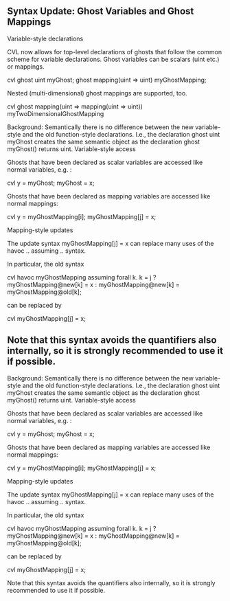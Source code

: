 ## Syntax Update: Ghost Variables and Ghost Mappings

Variable-style declarations

CVL now allows for top-level declarations of ghosts that follow the common scheme for variable declarations. Ghost variables can be scalars (uint etc.) or mappings.

cvl ghost uint myGhost;
ghost mapping(uint => uint) myGhostMapping;

Nested (multi-dimensional) ghost mappings are supported, too.

cvl ghost mapping(uint => mapping(uint => uint)) myTwoDimensionalGhostMapping

Background: Semantically there is no difference between the new variable-style and the old function-style declarations. I.e., the declaration ghost uint myGhost creates the same semantic object as the declaration ghost myGhost() returns uint. Variable-style access

Ghosts that have been declared as scalar variables are accessed like normal variables, e.g. :

cvl y = myGhost; myGhost = x;

Ghosts that have been declared as mapping variables are accessed like normal mappings:

cvl y = myGhostMapping[i]; myGhostMapping[j] = x;

Mapping-style updates

The update syntax myGhostMapping[j] = x can replace many uses of the havoc .. assuming .. syntax.

In particular, the old syntax

cvl havoc myGhostMapping assuming forall k. k = j ? myGhostMapping@new[k] = x : myGhostMapping@new[k] = myGhostMapping@old[k];

can be replaced by

cvl myGhostMapping[j] = x;

Note that this syntax avoids the quantifiers also internally, so it is strongly recommended to use it if possible.
---
Background: Semantically there is no difference between the new variable-style and the old function-style declarations. I.e., the declaration ghost uint myGhost creates the same semantic object as the declaration ghost myGhost() returns uint. Variable-style access

Ghosts that have been declared as scalar variables are accessed like normal variables, e.g. :

cvl y = myGhost; myGhost = x;

Ghosts that have been declared as mapping variables are accessed like normal mappings:

cvl y = myGhostMapping[i]; myGhostMapping[j] = x;

Mapping-style updates

The update syntax myGhostMapping[j] = x can replace many uses of the havoc .. assuming .. syntax.

In particular, the old syntax

cvl havoc myGhostMapping assuming forall k. k = j ? myGhostMapping@new[k] = x : myGhostMapping@new[k] = myGhostMapping@old[k];

can be replaced by

cvl myGhostMapping[j] = x;

Note that this syntax avoids the quantifiers also internally, so it is strongly recommended to use it if possible.